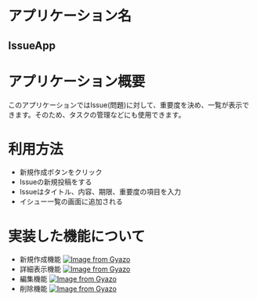 # アプリケーション名	
## IssueApp
# アプリケーション概要
このアプリケーションではIssue(問題)に対して、重要度を決め、一覧が表示できます。そのため、タスクの管理などにも使用できます。
# 利用方法	
- 新規作成ボタンをクリック
- Issueの新規投稿をする
- Issueはタイトル、内容、期限、重要度の項目を入力
- イシュー一覧の画面に追加される
# 実装した機能について
- 新規作成機能
[![Image from Gyazo](https://i.gyazo.com/e5dd09ae0b200d2da02bc126b03e6418.gif)](https://gyazo.com/e5dd09ae0b200d2da02bc126b03e6418)
- 詳細表示機能
[![Image from Gyazo](https://i.gyazo.com/4e06134eacc85141195896a0bd51b75d.gif)](https://gyazo.com/4e06134eacc85141195896a0bd51b75d)
- 編集機能
[![Image from Gyazo](https://i.gyazo.com/0eee42de6d7a15a2df30d47dcb803c9d.gif)](https://gyazo.com/0eee42de6d7a15a2df30d47dcb803c9d)
- 削除機能
[![Image from Gyazo](https://i.gyazo.com/122815583d5bf5d1da1e1958ae24fec5.gif)](https://gyazo.com/122815583d5bf5d1da1e1958ae24fec5)
